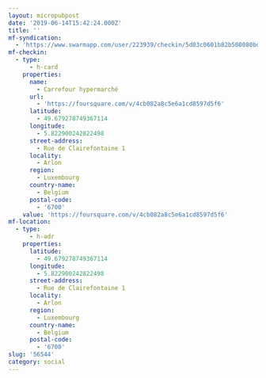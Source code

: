 ```yaml
---
layout: micropubpost
date: '2019-06-14T15:42:24.000Z'
title: ''
mf-syndication:
  - 'https://www.swarmapp.com/user/223939/checkin/5d03c0601b82b500080bdfcb'
mf-checkin:
  - type:
      - h-card
    properties:
      name:
        - Carrefour hypermarché
      url:
        - 'https://foursquare.com/v/4cb082a8c5e6a1cd8597d5f6'
      latitude:
        - 49.679278749367114
      longitude:
        - 5.822900242822498
      street-address:
        - Rue de Clairefontaine 1
      locality:
        - Arlon
      region:
        - Luxembourg
      country-name:
        - Belgium
      postal-code:
        - '6700'
    value: 'https://foursquare.com/v/4cb082a8c5e6a1cd8597d5f6'
mf-location:
  - type:
      - h-adr
    properties:
      latitude:
        - 49.679278749367114
      longitude:
        - 5.822900242822498
      street-address:
        - Rue de Clairefontaine 1
      locality:
        - Arlon
      region:
        - Luxembourg
      country-name:
        - Belgium
      postal-code:
        - '6700'
slug: '56544'
category: social
---
```

